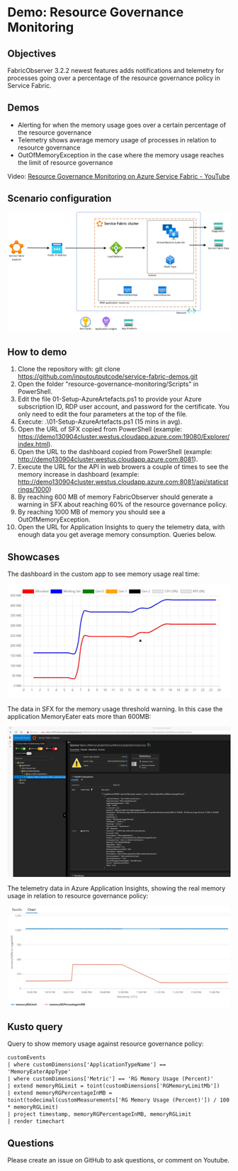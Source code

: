 # Demo: Resource Governance Monitoring

## Objectives

FabricObserver 3.2.2 newest features adds notifications and telemetry for processes going over a percentage of the resource governance policy in Service Fabric.

## Demos 

- Alerting for when the memory usage goes over a certain percentage of the resource governance 
- Telemetry shows average memory usage of processes in relation to resource governance 
- OutOfMemoryException in the case where the memory usage reaches the limit of resource governance  

Video: [Resource Governance Monitoring on Azure Service Fabric - YouTube](https://www.youtube.com/watch?v=0fmphG1NCzg)

## Scenario configuration

![Azure architecture](_images/resource-governance-monitoring.png)

## How to demo

1. Clone the repository with: git clone https://github.com/inputoutputcode/service-fabric-demos.git
1. Open the folder "resource-governance-monitoring/Scripts" in PowerShell.
1. Edit the file 01-Setup-AzureArtefacts.ps1 to provide your Azure subscription ID, RDP user account, and password for the certificate. You only need to edit the four parameters at the top of the file.
1. Execute: .\01-Setup-AzureArtefacts.ps1 (15 mins in avg).
1. Open the URL of SFX copied from PowerShell (example: https://demo130904cluster.westus.cloudapp.azure.com:19080/Explorer/index.html).
1. Open the URL to the dashboard copied from PowerShell (example: http://demo130904cluster.westus.cloudapp.azure.com:8081).
1. Execute the URL for the API in web browers a couple of times to see the memory increase in dashboard (example: http://demo130904cluster.westus.cloudapp.azure.com:8081/api/staticstrings/1000)
1. By reaching 600 MB of memory FabricObserver should generate a warning in SFX about reaching 60% of the resource governance policy.
1. By reaching 1000 MB of memory you should see a OutOfMemoryException.
1. Open the URL for Application Insights to query the telemetry data, with enough data you get average memory consumption. Queries below.

## Showcases

The dashboard in the custom app to see memory usage real time:

![Memory usage monitoring dashboard in the custom app](_images/memory-dashboard.jpg)

The data in SFX for the memory usage threshold warning. In this case the application MemoryEater eats more than 600MB:

![Memory usage threshold warning in SFX](_images/memory-usage-threshold-warning.jpg)

The telemetry data in Azure Application Insights, showing the real memory usage in relation to resource governance policy: 

![Telemetry dashboard for real usage compared to resource governance policy](_images/memory-threshold-usage.jpg)

## Kusto query

Query to show memory usage against resource governance policy:
```
customEvents 
| where customDimensions['ApplicationTypeName'] == 'MemoryEaterAppType'
| where customDimensions['Metric'] == 'RG Memory Usage (Percent)'
| extend memoryRGLimit = toint(customDimensions['RGMemoryLimitMb'])
| extend memoryRGPercentageInMB = toint(todecimal(customMeasurements['RG Memory Usage (Percent)']) / 100 * memoryRGLimit)
| project timestamp, memoryRGPercentageInMB, memoryRGLimit
| render timechart
```

## Questions

Please create an issue on GitHub to ask questions, or comment on Youtube.
